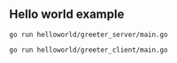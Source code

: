 ## Hello world example

```
go run helloworld/greeter_server/main.go

go run helloworld/greeter_client/main.go
```
